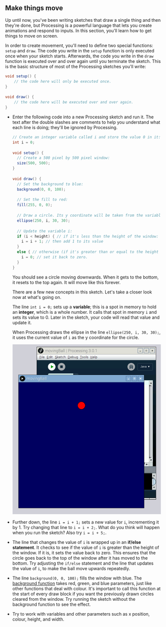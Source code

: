 ## Make things move

Up until now, you've been writing sketches that draw a single thing and then they're done, but Processing is a powerful language that lets you create animations and respond to inputs. In this section, you'll learn how to get things to move on screen.

In order to create movement, you'll need to define two special functions: `setup` and `draw`. The code you write in the `setup` function is only executed once when your sketch starts. Afterwards, the code you write in the `draw` function is executed over and over again until you terminate the sketch. This is the basic structure of most of the Processing sketches you'll write:

```java
void setup() {
	// the code here will only be executed once.
}

void draw() {
	// the code here will be executed over and over again.
}
```

- Enter the following code into a new Processing sketch and run it. The text after the double slashes are comments to help you understand what each line is doing; they'll be ignored by Processing.

	```java
	// Create an integer variable called i and store the value 0 in it:
	int i = 0;

	void setup() {
	  // Create a 500 pixel by 500 pixel window:
	  size(500, 500); 
	}

	void draw() {
	  // Set the background to blue:
	  background(0, 0, 100);

	  // Set the fill to red:
	  fill(255, 0, 0);

	  // Draw a circle. Its y coordinate will be taken from the variable i:
	  ellipse(250, i, 30, 30);

	  // Update the variable i:
	  if (i < height) { // if it's less than the height of the window:
	    i = i + 1; // then add 1 to its value
	  }
	  else { // otherwise (if it's greater than or equal to the height of the window): 
	    i = 0; // set it back to zero.
	  }
	}
	```

	You should see a circle moving downwards. When it gets to the bottom, it resets to the top again. It will move like this forever.

	There are a few new concepts in this sketch. Let's take a closer look now at what's going on.

	The line `int i = 0;` sets up a **variable**; this is a spot in memory to hold an **integer**, which is a whole number. It calls that spot in memory `i` and sets its value to 0. Later in the sketch, your code will read that value and update it.

	When Processing draws the ellipse in the line `ellipse(250, i, 30, 30);`, it uses the current value of `i` as the y coordinate for the circle.

	![](images/moving-circle.png)

- Further down, the line `i = i + 1;` sets a new value for `i`, incrementing it by 1. Try changing that line to `i = i + 2;`. What do you think will happen when you run the sketch? Also try `i = i + 5;`.

- The line that changes the value of `i` is wrapped up in an **if/else statement**. It checks to see if the value of `i` is greater than the height of the window. If it is, it sets the value back to zero. This ensures that the circle goes back to the top of the window after it has moved to the bottom. Try adjusting the `if/else` statement and the line that updates the value of `i`, to make the ball move upwards repeatedly.

- The line `background(0, 0, 100);` fills the window with blue. The [background function](https://processing.org/reference/background_.html) takes red, green, and blue parameters, just like other functions that deal with colour. It's important to call this function at the start of every draw block if you want the previously drawn circles cleared from the window. Try running the sketch without the background function to see the effect.

- Try to work with variables and other parameters such as x position, colour, height, and width.

